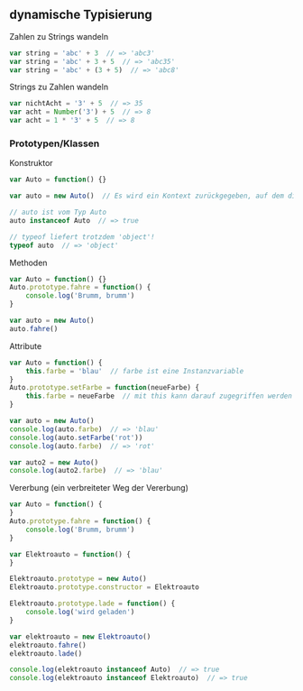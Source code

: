 dynamische Typisierung
----------------------

<!-- TypeOf-Operator
```javascript
typeof 'foo'  // 'string'

typeof 3  // 'number'

typeof new Object()  // => 'object'
typeof {}  // => 'object'

typeof []  // => 'object'

typeof function() { console.log('Hello World') }  // => 'function'
typeof console.log  // => 'function'
``` -->

<!-- Duck-Typing

Wenn es aussieht wie eine Ente und klingt wie eine Ente, ist es wahrscheinlich auch eine Ente.
```javascript
var arr = {
	foo: 'bar'
}

if (arr.push && arr.slice && arr.join) {
	// arr ist wahrscheinlich ein Array
}
``` -->

Zahlen zu Strings wandeln
```javascript
var string = 'abc' + 3  // => 'abc3'
var string = 'abc' + 3 + 5  // => 'abc35'
var string = 'abc' + (3 + 5)  // => 'abc8'
```

Strings zu Zahlen wandeln
```javascript
var nichtAcht = '3' + 5  // => 35
var acht = Number('3') + 5  // => 8
var acht = 1 * '3' + 5  // => 8
```

### Prototypen/Klassen ###

Konstruktor
```javascript
var Auto = function() {}

var auto = new Auto()  // Es wird ein Kontext zurückgegeben, auf dem die Konstruktorfunktion aufgerufen wurde.

// auto ist vom Typ Auto
auto instanceof Auto  // => true

// typeof liefert trotzdem 'object'!
typeof auto  // => 'object'
```

Methoden
```javascript
var Auto = function() {}
Auto.prototype.fahre = function() {
	console.log('Brumm, brumm')
}

var auto = new Auto()
auto.fahre()
```

Attribute
```javascript
var Auto = function() {
	this.farbe = 'blau'  // farbe ist eine Instanzvariable
}
Auto.prototype.setFarbe = function(neueFarbe) {
	this.farbe = neueFarbe  // mit this kann darauf zugegriffen werden
}

var auto = new Auto()
console.log(auto.farbe)  // => 'blau'
console.log(auto.setFarbe('rot'))
console.log(auto.farbe)  // => 'rot'

var auto2 = new Auto()
console.log(auto2.farbe)  // => 'blau'
```

Vererbung (ein verbreiteter Weg der Vererbung)
```javascript
var Auto = function() {
}
Auto.prototype.fahre = function() {
	console.log('Brumm, brumm')
}

var Elektroauto = function() {
}

Elektroauto.prototype = new Auto()
Elektroauto.prototype.constructor = Elektroauto

Elektroauto.prototype.lade = function() {
	console.log('wird geladen')
}

var elektroauto = new Elektroauto()
elektroauto.fahre()
elektroauto.lade()

console.log(elektroauto instanceof Auto)  // => true
console.log(elektroauto instanceof Elektroauto)  // => true
```